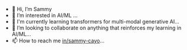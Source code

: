 - 👋 Hi, I’m Sammy
- 👀 I’m interested in AI/ML ...
- 🌱 I'm currently learning transformers for multi-modal generative AI...
- 💞️ I’m looking to collaborate on anything that reinforces my learning in AI/ML...
- 📫 How to reach me [in/sammy-cayo](https://www.linkedin.com/in/sammy-cayo/)...

<!---
sacayo/sacayo is a ✨ special ✨ repository because its `README.md` (this file) appears on your GitHub profile.
You can click the Preview link to take a look at your changes.
--->
